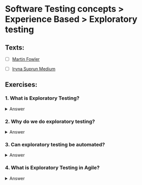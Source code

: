 # Software Testing concepts > Experience Based > Exploratory testing

## Texts:

- [ ] [Martin Fowler](https://martinfowler.com/bliki/ExploratoryTesting.html)
- [ ] [Iryna Suprun Medium](https://medium.com/xandr-tech/exploratory-testing-et-what-when-why-and-how-a29a879cb20e)


## Exercises:

### 1. What is Exploratory Testing?

<Details>
	<summary>Answer</summary>
	Exploratory testing is a hands-on approach in which testers are involved in minimum planning and maximum test execution. The planning involves the creation of a test charter, a short declaration of the scope of a short (1 to 2 hour) time-boxed test effort, the objectives and possible approaches to be used. The test design and test execution activities are performed in parallel typically without formally documenting the test conditions, test cases or test scripts. This does not mean that other, more formal testing techniques will not be used. For example, the tester may decide to use boundary value analysis but will think through and test the most important boundary values without necessarily writing them down. Some notes will be written during the exploratory-testing session so that a report can be produced afterward.
</Details>


### 2. Why do we do exploratory testing?

<Details>
	<summary>Answer</summary>
<br>- It helps the tester quickly identify major discrepancies, thus helping to develop the application to meet actual-world requirements of end users.
<br>- It’s cognitively structured compared to the procedural framework of scripted testing.
<br>-  It’s an approach and not a technique. The next course of actions is governed by the current course of actions.
<br>- It’s significantly teachable and manageable.
<br>- Exploratory testing itself is highly useful but when dovetailed with other testing processes, it becomes a powerful way to understand the application in a better manner, build better functional tests and finally enhance the quality of the application.
</Details>


### 3. Can exploratory testing be automated?

<Details>
	<summary>Answer</summary>
	Exploratory testing cannot be automated as it involves learning about the software to test and test case development on the learning. Automation can help in specific part of exploratory testing like documentation or intermediate processing of data if needed for test case development, can be automated.
</Details>


### 4. What is Exploratory Testing in Agile?

<Details>
	<summary>Answer</summary>
	Exploratory Testing in Agile is aligned to Agile principle, of interactions over processes and tools. Exploratory Testing involves concurrent learning of the system under test, execution and design of test cases. Exploratory Testing makes the tester in the focus.
</Details>
